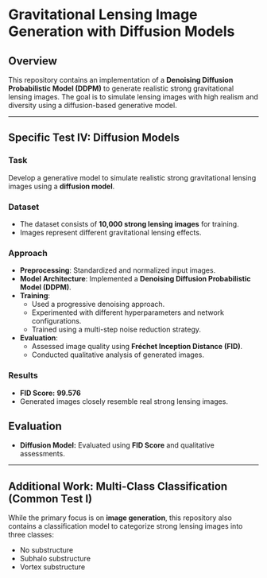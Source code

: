 # Gravitational Lensing Image Generation with Diffusion Models

## Overview
This repository contains an implementation of a **Denoising Diffusion Probabilistic Model (DDPM)** to generate realistic strong gravitational lensing images. The goal is to simulate lensing images with high realism and diversity using a diffusion-based generative model.

---

## Specific Test IV: Diffusion Models

### Task
Develop a generative model to simulate realistic strong gravitational lensing images using a **diffusion model**.

### Dataset
- The dataset consists of **10,000 strong lensing images** for training.
- Images represent different gravitational lensing effects.

### Approach
- **Preprocessing**: Standardized and normalized input images.
- **Model Architecture**: Implemented a **Denoising Diffusion Probabilistic Model (DDPM)**.
- **Training**: 
  - Used a progressive denoising approach.
  - Experimented with different hyperparameters and network configurations.
  - Trained using a multi-step noise reduction strategy.
- **Evaluation**: 
  - Assessed image quality using **Fréchet Inception Distance (FID)**.
  - Conducted qualitative analysis of generated images.

### Results
- **FID Score:** **99.576**
- Generated images closely resemble real strong lensing images.

## Evaluation
- **Diffusion Model:** Evaluated using **FID Score** and qualitative assessments.

---

## Additional Work: Multi-Class Classification (Common Test I)
While the primary focus is on **image generation**, this repository also contains a classification model to categorize strong lensing images into three classes:
- No substructure
- Subhalo substructure
- Vortex substructure



